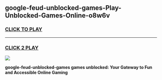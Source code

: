 
## google-feud-unblocked-games-Play-Unblocked-Games-Online-o8w6v
<h3>
<a href="https://premium76.site?title=google-feud-unblocked-games&ref=25A">CLICK TO PLAY</a></h3>
<hr>

<h3>
<a href="https://premium76.site?title=google-feud-unblocked-games&ref=25A">CLICK 2 PLAY</a>
  
</h3>

<a href="https://premium76.site?title=google-feud-unblocked-games&ref=25A"><img src="https://clearcache.store/games.png"></a>


**google-feud-unblocked-games games unblocked: Your Gateway to Fun and Accessible Online Gaming**
